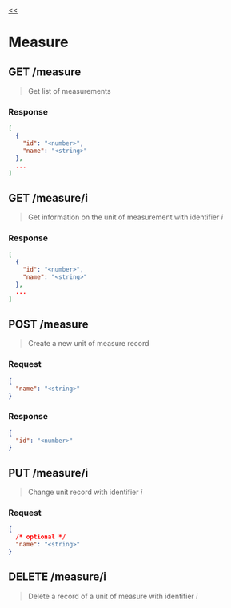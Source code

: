 [<<](../descr.md)

# Measure

## GET /measure
> Get list of measurements

### Response
```json
[
  {
    "id": "<number>",
    "name": "<string>"
  },
  ...
]
```

## GET /measure/i
> Get information on the unit of measurement with identifier *i*

### Response
```json
[
  {
    "id": "<number>",
    "name": "<string>"
  },
  ...
]
```

## POST /measure
> Create a new unit of measure record

### Request
```json
{
  "name": "<string>"
}
```

### Response
```json
{
  "id": "<number>"
}
```

## PUT /measure/i
> Change unit record with identifier *i*

### Request
```json
{
  /* optional */
  "name": "<string>"
}
```

## DELETE /measure/i
> Delete a record of a unit of measure with identifier *i*